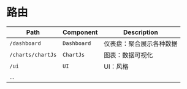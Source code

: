 # 路由

| Path | Component | Description |
| -- | -- | -- |
| `/dashboard` | `Dashboard` | 仪表盘：聚合展示各种数据 |
| `/charts/chartJs` | `ChartJs` | 图表：数据可视化 |
| `/ui` | `UI` | UI：风格 |
| ... | | |


